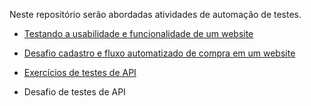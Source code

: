  Neste repositório serão abordadas atividades de automação de testes. 

- [Testando a usabilidade e funcionalidade de um website](treinamento-automacao-2021/)
- [Desafio cadastro e fluxo automatizado de compra em um website](desafio-web/)
- [Exercícios de testes de API](exercícios-api/)

- Desafio de testes de API

